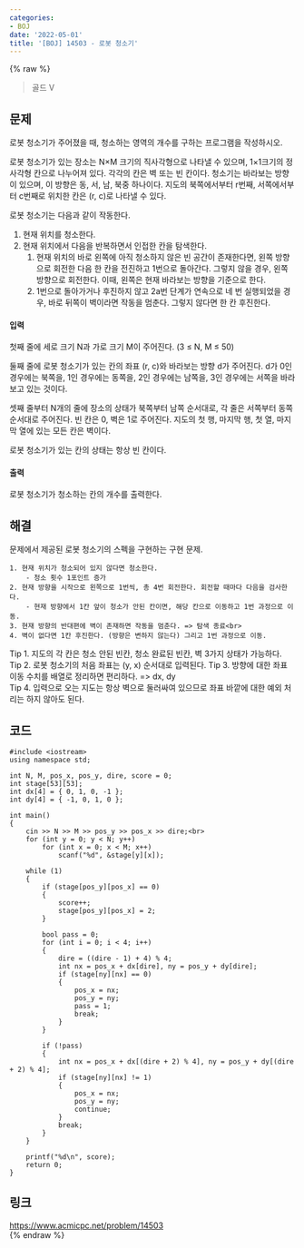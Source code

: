 ```yaml
---
categories:
- BOJ
date: '2022-05-01'
title: '[BOJ] 14503 - 로봇 청소기'
---
```


{% raw %}
> 골드 V<br>

## 문제
로봇 청소기가 주어졌을 때, 청소하는 영역의 개수를 구하는 프로그램을 작성하시오.

로봇 청소기가 있는 장소는 N×M 크기의 직사각형으로 나타낼 수 있으며, 1×1크기의 정사각형 칸으로 나누어져 있다. 각각의 칸은 벽 또는 빈 칸이다. 청소기는 바라보는 방향이 있으며, 이 방향은 동, 서, 남, 북중 하나이다. 지도의 북쪽에서부터 r번째, 서쪽에서부터 c번째로 위치한 칸은 (r, c)로 나타낼 수 있다.

로봇 청소기는 다음과 같이 작동한다.

1.  현재 위치를 청소한다.
2.  현재 위치에서 다음을 반복하면서 인접한 칸을 탐색한다.
    1.  현재 위치의 바로 왼쪽에 아직 청소하지 않은 빈 공간이 존재한다면, 왼쪽 방향으로 회전한 다음 한 칸을 전진하고 1번으로 돌아간다. 그렇지 않을 경우, 왼쪽 방향으로 회전한다. 이때, 왼쪽은 현재 바라보는 방향을 기준으로 한다.
    2.  1번으로 돌아가거나 후진하지 않고 2a번 단계가 연속으로 네 번 실행되었을 경우, 바로 뒤쪽이 벽이라면 작동을 멈춘다. 그렇지 않다면 한 칸 후진한다.

#### 입력
첫째 줄에 세로 크기 N과 가로 크기 M이 주어진다. (3 ≤ N, M ≤ 50)

둘째 줄에 로봇 청소기가 있는 칸의 좌표 (r, c)와 바라보는 방향 d가 주어진다. d가 0인 경우에는 북쪽을, 1인 경우에는 동쪽을, 2인 경우에는 남쪽을, 3인 경우에는 서쪽을 바라보고 있는 것이다.

셋째 줄부터 N개의 줄에 장소의 상태가 북쪽부터 남쪽 순서대로, 각 줄은 서쪽부터 동쪽 순서대로 주어진다. 빈 칸은 0, 벽은 1로 주어진다. 지도의 첫 행, 마지막 행, 첫 열, 마지막 열에 있는 모든 칸은 벽이다.

로봇 청소기가 있는 칸의 상태는 항상 빈 칸이다.

#### 출력
로봇 청소기가 청소하는 칸의 개수를 출력한다.

## 해결
문제에서 제공된 로봇 청소기의 스펙을 구현하는 구현 문제.
```
1. 현재 위치가 청소되어 있지 않다면 청소한다.
	- 청소 횟수 1포인트 증가
2. 현재 방향을 시작으로 왼쪽으로 1번씩, 총 4번 회전한다. 회전할 때마다 다음을 검사한다.
	- 현재 방향에서 1칸 앞이 청소가 안된 칸이면, 해당 칸으로 이동하고 1번 과정으로 이동.
3. 현재 방향의 반대편에 벽이 존재하면 작동을 멈춘다. => 탐색 종료<br>
4. 벽이 없다면 1칸 후진한다. (방향은 변하지 않는다) 그리고 1번 과정으로 이동.
```

Tip 1. 지도의 각 칸은 청소 안된 빈칸, 청소 완료된 빈칸, 벽 3가지 상태가 가능하다.
Tip 2. 로봇 청소기의 처음 좌표는 (y, x) 순서대로 입력된다.
Tip 3. 방향에 대한 좌표 이동 수치를 배열로 정리하면 편리하다. => dx, dy<br>
Tip 4. 입력으로 오는 지도는 항상 벽으로 둘러싸여 있으므로 좌표 바깥에 대한 예외 처리는 하지 않아도 된다. 

## 코드
```
#include <iostream>
using namespace std;

int N, M, pos_x, pos_y, dire, score = 0;
int stage[53][53];
int dx[4] = { 0, 1, 0, -1 };
int dy[4] = { -1, 0, 1, 0 };

int main()
{
	cin >> N >> M >> pos_y >> pos_x >> dire;<br>
	for (int y = 0; y < N; y++)
		for (int x = 0; x < M; x++)
			scanf("%d", &stage[y][x]);

	while (1)
	{
		if (stage[pos_y][pos_x] == 0)
		{
			score++;
			stage[pos_y][pos_x] = 2;
		}

		bool pass = 0;
		for (int i = 0; i < 4; i++)
		{
			dire = ((dire - 1) + 4) % 4;
			int nx = pos_x + dx[dire], ny = pos_y + dy[dire];
			if (stage[ny][nx] == 0)
			{
				pos_x = nx;
				pos_y = ny;
				pass = 1;
				break;
			}
		}

		if (!pass)
		{
			int nx = pos_x + dx[(dire + 2) % 4], ny = pos_y + dy[(dire + 2) % 4];
			if (stage[ny][nx] != 1)
			{
				pos_x = nx;
				pos_y = ny;
				continue;
			}
			break;
		}
	}

	printf("%d\n", score);
	return 0;
}
```

## 링크
https://www.acmicpc.net/problem/14503<br>
{% endraw %}